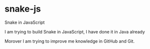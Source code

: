 # snake-js
Snake in JavaScript

I am trying to build Snake in JavaScript, I have done it in Java already

Morover I am trying to improve me knowledge in GitHub and Git.
